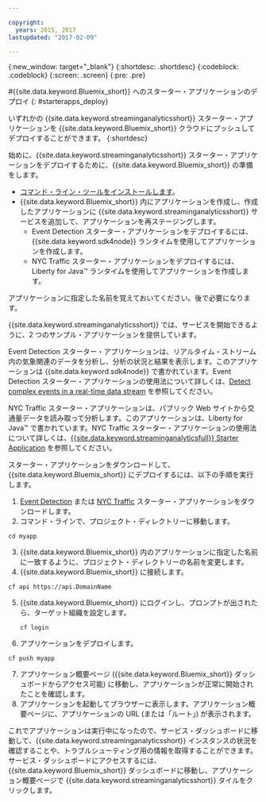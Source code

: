 ```yaml
---

copyright:
  years: 2015, 2017
lastupdated: "2017-02-09"

---
```


<!-- Attribute definitions --> 
{:new_window: target="_blank"}
{:shortdesc: .shortdesc}
{:codeblock: .codeblock}
{:screen: .screen}
{:pre: .pre}

#{{site.data.keyword.Bluemix_short}} へのスターター・アプリケーションのデプロイ
{: #starterapps_deploy}

いずれかの {{site.data.keyword.streaminganalyticsshort}} スターター・アプリケーションを {{site.data.keyword.Bluemix_short}} クラウドにプッシュしてデプロイすることができます。
{:shortdesc}

始めに、{{site.data.keyword.streaminganalyticsshort}} スターター・アプリケーションをデプロイするために、{{site.data.keyword.Bluemix_short}} の準備をします。

* [コマンド・ライン・ツールをインストールします](https://github.com/cloudfoundry/cli/releases)。
* {{site.data.keyword.Bluemix_short}} 内にアプリケーションを作成し、作成したアプリケーションに {{site.data.keyword.streaminganalyticsshort}} サービスを追加して、アプリケーションを再ステージングします。
	* Event Detection スターター・アプリケーションをデプロイするには、{{site.data.keyword.sdk4node}} ランタイムを使用してアプリケーションを作成します。
	* NYC Traffic スターター・アプリケーションをデプロイするには、Liberty for Java™ ランタイムを使用してアプリケーションを作成します。

アプリケーションに指定した名前を覚えておいてください。後で必要になります。

{{site.data.keyword.streaminganalyticsshort}} では、サービスを開始できるように、2 つのサンプル・アプリケーションを提供しています。 

Event Detection スターター・アプリケーションは、リアルタイム・ストリーム内の気象関連のデータを分析し、分析の状況と結果を表示します。このアプリケーションは {{site.data.keyword.sdk4node}} で書かれています。Event Detection スターター・アプリケーションの使用法について詳しくは、[Detect complex events in a real-time data stream](https://www.ibm.com/developerworks/library/ba-bluemix-detect-complex-events-from-data-stream-trs/index.html) を参照してください。

NYC Traffic スターター・アプリケーションは、パブリック Web サイトから交通量データを読み取って分析します。このアプリケーションは、Liberty for Java™ で書かれています。NYC Traffic スターター・アプリケーションの使用法について詳しくは、[{{site.data.keyword.streaminganalyticsfull}} Starter Application](https://developer.ibm.com/streamsdev/docs/bluemix-streaming-analytics-starter-application/) を参照してください。 

スターター・アプリケーションをダウンロードして、{{site.data.keyword.Bluemix_short}} にデプロイするには、以下の手順を実行します。

1. [Event Detection](https://hub.jazz.net/project/streamscloud/EventDetection/overview) または [NYC Traffic](https://hub.jazz.net/project/streamscloud/NYCTraffic/overview) スターター・アプリケーションをダウンロードします。
2. コマンド・ラインで、プロジェクト・ディレクトリーに移動します。
  <pre><code>cd myapp</code></pre>
 
3. {{site.data.keyword.Bluemix_short}} 内のアプリケーションに指定した名前に一致するように、プロジェクト・ディレクトリーの名前を変更します。
4. {{site.data.keyword.Bluemix_short}} に接続します。
  <pre><code>cf api https://api.DomainName</code></pre>
   
5. {{site.data.keyword.Bluemix_short}} にログインし、プロンプトが出されたら、ターゲット組織を設定します。
   <pre><code>cf login</code></pre>
    
6. アプリケーションをデプロイします。
  <pre><code>cf push myapp</code></pre>
   
7. アプリケーション概要ページ ({{site.data.keyword.Bluemix_short}} ダッシュボードからアクセス可能) に移動し、アプリケーションが正常に開始されたことを確認します。
8. アプリケーションを起動してブラウザーに表示します。アプリケーション概要ページに、アプリケーションの URL (または「ルート」) が表示されます。

これでアプリケーションは実行中になったので、サービス・ダッシュボードに移動して、{{site.data.keyword.streaminganalyticsshort}} インスタンスの状況を確認することや、トラブルシューティング用の情報を取得することができます。サービス・ダッシュボードにアクセスするには、{{site.data.keyword.Bluemix_short}} ダッシュボードに移動し、アプリケーション概要ページで {{site.data.keyword.streaminganalyticsshort}} タイルをクリックします。
